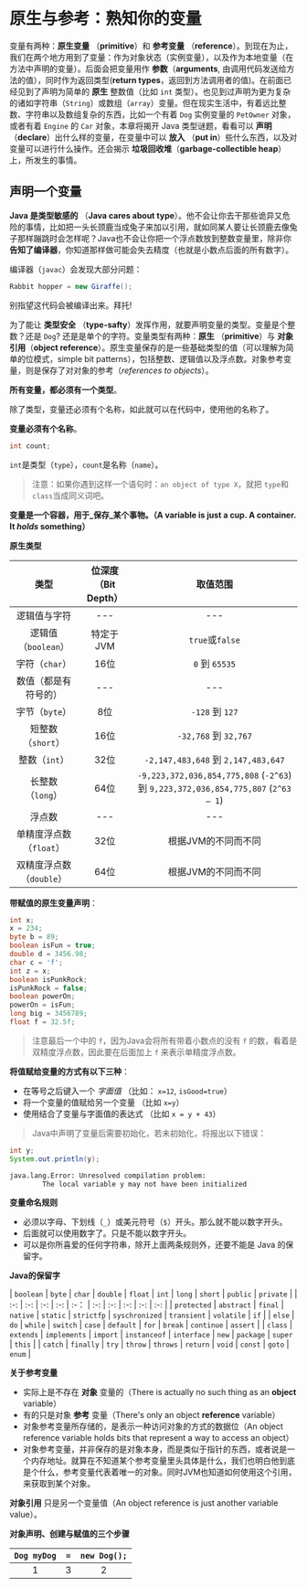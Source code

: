 # 原生与参考：熟知你的变量

变量有两种：**原生变量** （**primitive**）和 **参考变量** （**reference**）。到现在为止，我们在两个地方用到了变量：作为对象状态（实例变量），以及作为本地变量（在方法中声明的变量）。后面会把变量用作 **参数**（**arguments**, 由调用代码发送给方法的值），同时作为返回类型(**return types**，返回到方法调用者的值)。在前面已经见到了声明为简单的 **原生** 整数值（比如 `int` 类型）。也见到过声明为更为复杂的诸如字符串（`String`）或数组（`array`）变量。但在现实生活中，有着远比整数、字符串以及数组复杂的东西，比如一个有着 `Dog` 实例变量的 `PetOwner` 对象，或者有着 `Engine` 的 `Car` 对象，本章将揭开 Java 类型谜题，看看可以 **声明** （__declare__）出什么样的变量，在变量中可以 **放入** （**put in**）些什么东西，以及对变量可以进行什么操作。还会揭示 **垃圾回收堆**（**garbage-collectible heap**）上，所发生的事情。


## 声明一个变量

**Java 是类型敏感的** （**Java cares about type**）。他不会让你去干那些诡异又危险的事情，比如把一头长颈鹿当成兔子来加以引用，就如同某人要让长颈鹿去像兔子那样蹦跳时会怎样呢？Java也不会让你把一个浮点数放到整数变量里，除非你 **告知了编译器**，你知道那样做可能会失去精度（也就是小数点后面的所有数字）。

编译器（`javac`）会发现大部分问题：

```java
Rabbit hopper = new Giraffe();
```

别指望这代码会被编译出来。拜托!

为了能让 **类型安全** （**type-safty**）发挥作用，就要声明变量的类型。变量是个整数？还是 `Dog`? 还是是单个的字符。变量类型有两种：**原生** （**primitive**）与 **对象引用**（**object reference**）。原生变量保存的是一些基础类型的值（可以理解为简单的位模式，simple bit patterns），包括整数、逻辑值以及浮点数。对象参考变量，则是保存了对对象的参考（_references to objects_）。

__所有变量，都必须有一个类型__。

除了类型，变量还必须有个名称，如此就可以在代码中，使用他的名称了。

__变量必须有个名称__。

```java
int count;
```

`int`是类型（`type`），`count`是名称（`name`）。

> 注意：如果你遇到这样一个语句时：`an object of type X`，就把 `type`和`class`当成同义词吧。

**变量是一个容器，用于_保存_某个事物。（A variable is just a cup. A container. It _holds_ something）**

__原生类型__

| 类型  | 位深度（Bit Depth） | 取值范围 |
| :-: | :-: | :-: |
| 逻辑值与字符 | --- | --- |
| 逻辑值（`boolean`） | 特定于 JVM | `true`或`false` |
| 字符（`char`） | 16位 | `0` 到 `65535` |
| 数值（都是有符号的） |  --- | --- |
| 字节（`byte`） | 8位 | `-128` 到 `127` |
| 短整数（`short`）  | 16位 | `-32,768` 到 `32,767` |
| 整数（`int`） | 32位 | `-2,147,483,648` 到 `2,147,483,647` |
| 长整数 （`long`） | 64位 | `-9,223,372,036,854,775,808` (`-2^63`) 到 `9,223,372,036,854,775,807` (`2^63 – 1`) |
| 浮点数 | --- | --- |
| 单精度浮点数（`float`） | 32位 | 根据JVM的不同而不同 |
| 双精度浮点数（`double`） | 64位 | 根据JVM的不同而不同 |

**带赋值的原生变量声明**：

```java
int x;
x = 234;
byte b = 89;
boolean isFun = true;
double d = 3456.98;
char c = 'f';
int z = x;
boolean isPunkRock;
isPunkRock = false;
boolean powerOn;
powerOn = isFun;
long big = 3456789;
float f = 32.5f;
```

> 注意最后一个中的 `f`，因为Java会将所有带着小数点的没有 `f` 的数，看着是双精度浮点数，因此要在后面加上 `f` 来表示单精度浮点数。

**将值赋给变量的方式有以下三种**：

- 在等号之后键入一个 _字面值_ （比如： `x=12`, `isGood=true`）
- 将一个变量的值赋给另一个变量 （比如 `x=y`）
- 使用结合了变量与字面值的表达式 （比如 `x = y + 43`）

> Java中声明了变量后需要初始化，若未初始化，将报出以下错误：

```java
int y;
System.out.println(y);
```

```bash
java.lang.Error: Unresolved compilation problem:
        The local variable y may not have been initialized
```


**变量命名规则**

- 必须以字母、下划线（`_`）或美元符号（`$`）开头。那么就不能以数字开头。
- 后面就可以使用数字了。只是不能以数字开头。
- 可以是你所喜爱的任何字符串，除开上面两条规则外，还要不能是 Java 的保留字。


__Java的保留字__

| `boolean` | `byte` | `char` | `double` | `float` | `int` | `long` | `short` | `public` | `private` |
| :-: | :-: | :-: | :-: | :-： | :-: | :-: | :-: | :-: | :-: |
| `protected` | `abstract` | `final` | `native` | `static` | `strictfp` | `syschronized` | `transient` | `volatile` | `if` |
| `else` | `do` | `while` | `switch` | `case` | `default` | `for` | `break` | `continue` | `assert` |
| `class` | `extends` | `implements` | `import` | `instanceof` | `interface` | `new` | `package` | `super` | `this` |
| `catch` | `finally` | `try` | `throw` | `throws` | `return` | `void` | `const` | `goto` | `enum` |

**关于参考变量**

- 实际上是不存在 **对象** 变量的（There is actually no such thing as an **object** variable）
- 有的只是对象 **参考** 变量（There's only an object **reference** variable）
- 对象参考变量所存储的，是表示一种访问对象的方式的数据位（An object reference variable holds bits that represent a way to access an object）
- 对象参考变量，并非保存的是对象本身，而是类似于指针的东西，或者说是一个内存地址。就算在不知道某个参考变量里头具体是什么，我们也明白他到底是个什么，参考变量代表着唯一的对象。同时JVM也知道如何使用这个引用，来获取到某个对象。

__对象引用__ 只是另一个变量值（An object reference is just another variable value）。

**对象声明、创建与赋值的三个步骤**

| `Dog myDog` | `=` | `new Dog();` |
| :-: | :-: | :-: |
| 1 | 3 | 2 |

